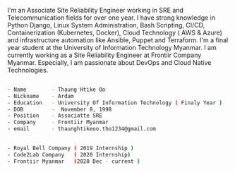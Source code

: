 <p>
I'm an Associate Site Reliability Engineer working in SRE and Telecommunication fields for over one year. I have strong knowledge in Python Django, Linux System Administration, Bash Scripting, CI/CD, Containerization (Kubernetes, Docker), Cloud Technology ( AWS & Azure) and infrastructure automation like Ansible, Puppet and Terraform. I'm a final year student at the University of Information Technology Myanmar. I am currently working as a Site Reliability Engineer at Frontiir Company Myanmar. Especially, I am passionate about DevOps and Cloud Native Technologies.
<p>

```bash
  
- Name        - Thaung Htike Oo
- Nickname    - Ardam
- Education   - University Of Information Technology ( Finaly Year )
- DOB         -  November 8, 1998 
- Position    - Associatte SRE
- Company     - Frontiir Myanmar
- email       - thaunghtikeoo.tho1234@gmail.com
```

```bash
  
- Royal Bell Company ( 2019 Internship )
- Code2Lab Company   ( 2020 Internship) 
- Frontiir Myanmar   (2020 Dec - current )
```

